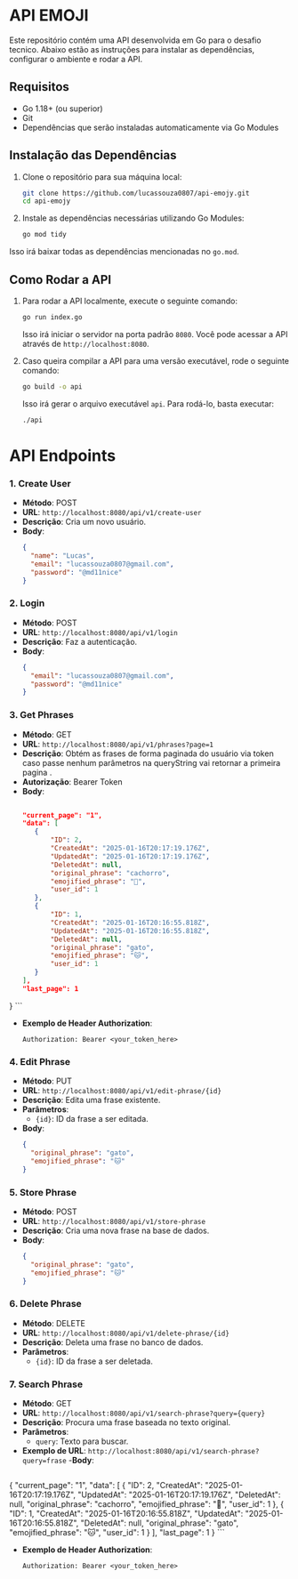 # API EMOJI

Este repositório contém uma API desenvolvida em Go para o desafio tecnico. Abaixo estão as instruções para instalar as dependências, configurar o ambiente e rodar a API.

## Requisitos

- Go 1.18+ (ou superior)
- Git
- Dependências que serão instaladas automaticamente via Go Modules

## Instalação das Dependências

1. Clone o repositório para sua máquina local:

    ```bash
    git clone https://github.com/lucassouza0807/api-emojy.git
    cd api-emojy
    ```

2. Instale as dependências necessárias utilizando Go Modules:

    ```bash
    go mod tidy
    ```

Isso irá baixar todas as dependências mencionadas no `go.mod`.

## Como Rodar a API

1. Para rodar a API localmente, execute o seguinte comando:

    ```bash
    go run index.go
    ```

    Isso irá iniciar o servidor na porta padrão `8080`. Você pode acessar a API através de `http://localhost:8080`.

2. Caso queira compilar a API para uma versão executável, rode o seguinte comando:

    ```bash
    go build -o api
    ```

    Isso irá gerar o arquivo executável `api`. Para rodá-lo, basta executar:

    ```bash
    ./api
    ```


# API Endpoints

### 1. **Create User**
   - **Método**: POST
   - **URL**: `http://localhost:8080/api/v1/create-user`
   - **Descrição**: Cria um novo usuário.
   - **Body**:
     ```json
     {
       "name": "Lucas",
       "email": "lucassouza0807@gmail.com",
       "password": "@md11nice"
     }
     ```

### 2. **Login**
   - **Método**: POST
   - **URL**: `http://localhost:8080/api/v1/login`
   - **Descrição**: Faz a autenticação.
   - **Body**:
     ```json
     {
       "email": "lucassouza0807@gmail.com",
       "password": "@md11nice"
     }
     ```

### 3. **Get Phrases**
   - **Método**: GET
   - **URL**: `http://localhost:8080/api/v1/phrases?page=1`
   - **Descrição**: Obtém as frases de forma paginada do usuário via token caso passe nenhum parâmetros na queryString vai retornar a primeira pagina .
   - **Autorização**: Bearer Token
 - **Body**:
     ```json
   
    "current_page": "1",
    "data": [
        {
            "ID": 2,
            "CreatedAt": "2025-01-16T20:17:19.176Z",
            "UpdatedAt": "2025-01-16T20:17:19.176Z",
            "DeletedAt": null,
            "original_phrase": "cachorro",
            "emojified_phrase": "🐶",
            "user_id": 1
        },
        {
            "ID": 1,
            "CreatedAt": "2025-01-16T20:16:55.818Z",
            "UpdatedAt": "2025-01-16T20:16:55.818Z",
            "DeletedAt": null,
            "original_phrase": "gato",
            "emojified_phrase": "🐱",
            "user_id": 1
        }
    ],
    "last_page": 1
}
     ```
   - **Exemplo de Header Authorization**:
     ```
     Authorization: Bearer <your_token_here>
     ```

### 4. **Edit Phrase**
   - **Método**: PUT
   - **URL**: `http://localhost:8080/api/v1/edit-phrase/{id}`
   - **Descrição**: Edita uma frase existente.
   - **Parâmetros**:
     - `{id}`: ID da frase a ser editada.
   - **Body**:
     ```json
     {
       "original_phrase": "gato",
       "emojified_phrase": "🐱"
     }
     ```

### 5. **Store Phrase**
   - **Método**: POST
   - **URL**: `http://localhost:8080/api/v1/store-phrase`
   - **Descrição**: Cria uma nova frase na base de dados.
   - **Body**:
     ```json
     {
       "original_phrase": "gato",
       "emojified_phrase": "🐱"
     }
     ```

### 6. **Delete Phrase**
   - **Método**: DELETE
   - **URL**: `http://localhost:8080/api/v1/delete-phrase/{id}`
   - **Descrição**: Deleta uma frase no banco de dados.
   - **Parâmetros**:
     - `{id}`: ID da frase a ser deletada.

### 7. **Search Phrase**
   - **Método**: GET
   - **URL**: `http://localhost:8080/api/v1/search-phrase?query={query}`
   - **Descrição**: Procura uma frase baseada no texto original.
   - **Parâmetros**:
     - `query`: Texto para buscar.
   - **Exemplo de URL**: `http://localhost:8080/api/v1/search-phrase?query=frase`
-**Body**:
     ```json
   {
    "current_page": "1",
    "data": [
        {
            "ID": 2,
            "CreatedAt": "2025-01-16T20:17:19.176Z",
            "UpdatedAt": "2025-01-16T20:17:19.176Z",
            "DeletedAt": null,
            "original_phrase": "cachorro",
            "emojified_phrase": "🐶",
            "user_id": 1
        },
        {
            "ID": 1,
            "CreatedAt": "2025-01-16T20:16:55.818Z",
            "UpdatedAt": "2025-01-16T20:16:55.818Z",
            "DeletedAt": null,
            "original_phrase": "gato",
            "emojified_phrase": "🐱",
            "user_id": 1
        }
    ],
    "last_page": 1
}
     ```
   - **Exemplo de Header Authorization**:
     ```
     Authorization: Bearer <your_token_here>
     ```



